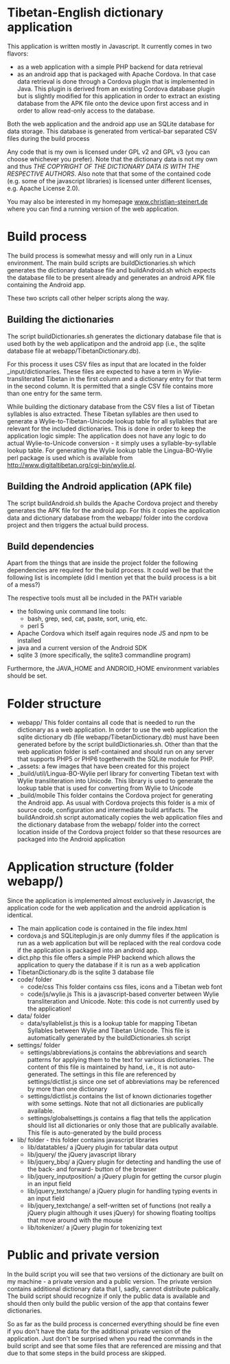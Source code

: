 # Tibetan-English dictionary application
This application is written mostly in Javascript. 
It currently comes in two flavors:
* as a web application with a simple PHP backend for data retrieval
* as an android app that is packaged with Apache Cordova. In that case data retrieval is done through a Cordova plugin that is implemented in Java. This plugin is derived from an existing Cordova database plugin but is slightly modified for this application in order to extract an existing database from the APK file onto the device upon first access and in order to allow read-only access to the database.

Both the web application and the android app use an SQLite database for data storage. This database is generated from vertical-bar separated CSV files during the build process


Any code that is my own is licensed under GPL v2 and GPL v3 (you can choose whichever you prefer). Note that the dictionary data is not my own and thus *THE COPYRIGHT OF THE DICTIONARY DATA IS WITH THE RESPECTIVE AUTHORS*. Also note that that some of the contained code (e.g. some of the javascript libraries) is licensed unter different licenses, e.g. Apache License 2.0).

You may also be interested in my homepage www.christian-steinert.de where you can find a running version of the web application.

# Build process
The build process is somewhat messy and will only run in a Linux environment. The main build scripts are buildDictionaries.sh which generates the dictionary database file and buildAndroid.sh which expects the database file to be present already and generates an android APK file containing the Android app.

These two scripts call other helper scripts along the way.


## Building the dictionaries
The script buildDictionaries.sh generates the dictionary database file that is used both by the web applicatipon and the android app (i.e., the sqlite database file at webapp/TibetanDictionary.db).

For this process it uses CSV files as input that are located in the folder _input/dictionaries. These files are expected to have a term in Wylie-transliterated Tibetan in the first column and a dictionary entry for that term in the second column. It is permitted that a single CSV file contains more than one entry for the same term.

While building the dictionary database from the CSV files a list of Tibetan syllables is also extracted. These Tibetan syllables are then used to generate a Wylie-to-Tibetan-Unicode lookup table for all syllables that are relevant for the included dictionaries. This is done in order to keep the application logic simple: The application does not have any logic to do actual Wylie-to-Unicode conversion - it simply uses a syllable-by-syllable lookup table. For generating the Wylie lookup table the Lingua-BO-Wylie perl package is used which is available from http://www.digitaltibetan.org/cgi-bin/wylie.pl.


## Building the Android application (APK file)
The script buildAndroid.sh builds the Apache Cordova project and thereby generates the APK file for the android app. For this it copies the application data and dictionary database from the webapp/ folder into the cordova project and then triggers the actual build process.


## Build dependencies
Apart from the things that are inside the project folder the following dependencies are required for the build process. It could well be that the following list is incomplete (did I mention yet that the build process is a bit of a mess?)

The respective tools must all be included in the PATH variable
* the following unix command line tools:
    * bash, grep, sed, cat, paste, sort, uniq, etc.
    * perl 5
* Apache Cordova which itself again requires node JS and npm to be installed
* java and a current version of the Android SDK
* sqlite 3 (more specifically, the sqlite3 commandline program)

Furthermore, the JAVA_HOME and ANDROID_HOME environment variables should be set.



# Folder structure
* webapp/ This folder contains all code that is needed to run the dictionary as a web application. In order to use the web application the sqlite dictionary db (file webapp/TibetanDictionary.db) must have been generated before by the script buildDictionaries.sh. Other than that the web application folder is self-contained and should run on any server that supports PHP5 or PHP6 togetherwith the SQLite module for PHP. 
* _assets: a few images that have been created for this project
* _build/util/Lingua-BO-Wylie perl library for converting Tibetan text with Wylie transliteration into Unicode. This library is used to generate the lookup table that is used for converting from Wylie to Unicode
* _build/mobile This folder contains the Cordova project for generating the Android app. As usual with Cordova projects this folder is a mix of source code, configuration and intermediate build artifacts. The buildAndroid.sh script automatically copies the web application files and the dictionary database from the webapp/ folder into the correct location inside of the Cordova project folder so that these resources are packaged into the Android application

# Application structure (folder webapp/)
Since the application is implemented almost exclusively in Javascript, the application code for the web application and the android application is identical.
* The main application code is contained in the file index.html
* cordova.js and SQLiteplugin.js are only dummy files if the application is run as a web application but will be replaced with the real cordova code if the application is packaged into an android app.
* dict.php this file offers a simple PHP backend which allows the application to query the database if it is run as a web application
* TibetanDictionary.db is the sqlite 3 database file
* code/ folder
    * code/css This folder contains css files, icons and a Tibetan web font
    * code/js/wylie.js This is a javascript-based converter between Wylie transliteration and Unicode. Note: this code is not currently used by the application!
* data/ folder
    * data/syllablelist.js this is a lookup table for mapping Tibetan Syllables between Wylie and Tibetan Unicode. This file is automatically generated by the buildDictionaries.sh script
* settings/ folder 
    * settings/abbreviations.js contains the abbreviations and search patterns for applying them to the text for various dictionaries. The content of this file is maintained by hand, i.e., it is not auto-generated. The settings in this file are referenced by settings/dictlist.js since one set of abbreviations may be referenced by more than one dictionary
    * settings/dictlist.js contains the list of known dictionaries together with some settings. Note that not all dictionaries are publically available.
    * settings/globalsettings.js contains a flag that tells the application should list all dictionaries or only those that are publically available. This file is auto-generated by the build process
* lib/ folder - this folder contains javascript libraries
    * lib/datatables/ a jQuery plugin for tabular data output
    * lib/jquery/ the jQuery javascript library 
    * lib/jquery_bbq/ a jQuery plugin for detecting and handling the use of the back- and forward- button of the browser
    * lib/jquery_inputposition/ a jQuery plugin for getting the cursor plugin in an input field
    * lib/jquery_textchange/ a jQuery plugin for handling typing events in an input field
    * lib/jquery_textchange/ a self-written set of functions (not really a jQuery plugin although it uses jQuery) for showing floating tooltips that move around with the mouse
    * lib/tokenizer/ a jQuery plugin for tokenizing text


# Public and private version
In the build script you will see that two versions of the dictionary are built on my machine - a private version and a public version. The private version contains additional dictionary data that I, sadly, cannot distribute publically. The build script should recognize if only the public data is available and should then only build the public version of the app that contains fewer dictionaries. 

So as far as the build process is concerned everything should be fine even if you don't have the data for the additional private version of the application. Just don't be surprised when you read the commands in the build script and see that some files that are referenced are missing and that due to that some steps in the build process are skipped.


